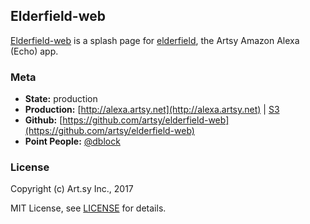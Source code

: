 ## Elderfield-web

[Elderfield-web](https://github.com/artsy/elderfield-web) is a splash page for [elderfield](https://github.com/artsy/elderfield), the Artsy Amazon Alexa (Echo) app.

### Meta

* __State:__ production
* __Production:__ [http://alexa.artsy.net](http://alexa.artsy.net) | [S3](https://aws.amazon.com/s3/elderfield-web)
* __Github:__ [https://github.com/artsy/elderfield-web](https://github.com/artsy/elderfield-web)
* __Point People:__ [@dblock](https://github.com/dblock)

### License

Copyright (c) Art.sy Inc., 2017

MIT License, see [LICENSE](LICENSE) for details.
